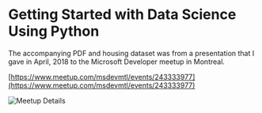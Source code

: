 # Getting Started with Data Science Using Python

The accompanying PDF and housing dataset was from a presentation that I gave in April, 2018 to the Microsoft Developer meetup in Montreal.

[https://www.meetup.com/msdevmtl/events/243333977](https://www.meetup.com/msdevmtl/events/243333977)

![Meetup Details](https://imgur.com/a/hUUrLt0)
